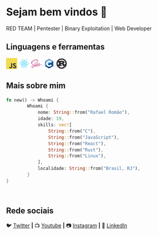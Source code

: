 # Sejam bem vindos 👋

RED TEAM | Pentester | Binary Exploitation | Web Developer

## Linguagens e ferramentas

<code><img height="30" src="https://raw.githubusercontent.com/github/explore/80688e429a7d4ef2fca1e82350fe8e3517d3494d/topics/javascript/javascript.png"></code>
<code><img height="30" src="https://raw.githubusercontent.com/github/explore/80688e429a7d4ef2fca1e82350fe8e3517d3494d/topics/react/react.png"></code>
<code><img height="30" src="https://raw.githubusercontent.com/github/explore/80688e429a7d4ef2fca1e82350fe8e3517d3494d/topics/sass/sass.png"></code>
<code><img height="30" src="https://raw.githubusercontent.com/github/explore/80688e429a7d4ef2fca1e82350fe8e3517d3494d/topics/c/c.png"></code>
<code><img height="30" src="https://raw.githubusercontent.com/github/explore/80688e429a7d4ef2fca1e82350fe8e3517d3494d/topics/rust/rust.png"></code>

## Mais sobre mim

```rust
fn new() -> Whoami {
        Whoami {
            nome: String::from("Rafael Romão"),
            idade: 19,
            skills: vec![
                String::from("C"),
                String::from("JavaScript"),
                String::from("React"),
                String::from("Rust"),
                String::from("Linux"),
            ],
            localidade: String::from("Brasil, RJ"),
        }
}
```

[website]: https://codedev.ga/
[twitter]: https://twitter.com/n1njasec
[youtube]: https://www.youtube.com/user/watchersec/
[instagram]: https://www.instagram.com/watchersec/
[linkedin]: https://www.linkedin.com/in/rafael-rom%C3%A3o/

<br>

## Rede sociais

🐦 [Twitter][twitter] **|**
📺 [Youtube][youtube] **|**
📷 [Instagram][instagram] **|**
👔 [LinkedIn][linkedin]
